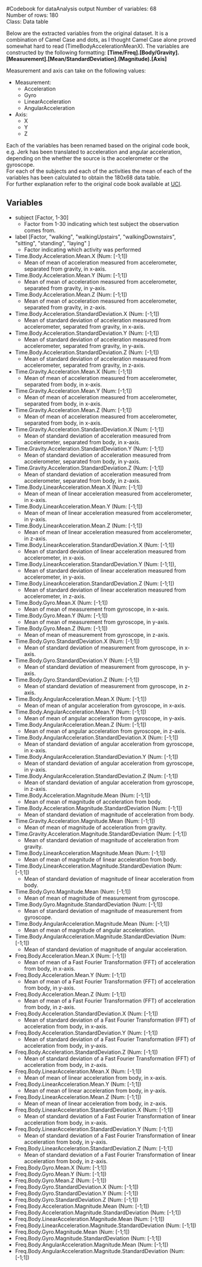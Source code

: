 #Codebook for dataAnalysis output
Number of variables: 	68  
Number of rows:			180  
Class:					Data table  


Below are the extracted variables from the original dataset. 
It is a combination of Camel Case and dots, as I thought Camel Case alone proved somewhat hard to read (TimeBodyAccelerationMeanX).
The variables are constructed by the following formatting:
**[Time/Freq].[Body/Gravity].[Measurement].[Mean/StandardDeviation].(Magnitude).[Axis]**

Measurement and axis can take on the following values:

* Measurement:
	* Acceleration
	* Gyro
	* LinearAcceleration
	* AngularAcceleration
* Axis: 
	* X
	* Y
	* Z
	
Each of the variables has been renamed based on the original code book, e.g. Jerk has been translated to acceleration and angular acceleration, depending on the whether the source is the accelerometer or the gyroscope.   
For each of the subjects and each of the activities the mean of each of the variables has been calculated to obtain the 180x68 data table.  
For further explanation refer to the original code book available at [UCI](http://archive.ics.uci.edu/ml/datasets/Human+Activity+Recognition+Using+Smartphones#).
	
## Variables
* subject [Factor, 1-30]
	* Factor from 1-30 indicating which test subject the observation comes from.
* label [Factor, "walking", "walkingUpstairs", "walkingDownstairs", "sitting", "standing", "laying" ]
	* Factor indicating which activity was performed
* Time.Body.Acceleration.Mean.X (Num: [-1;1])
	* Mean of mean of acceleration measured from accelerometer, separated from gravity, in x-axis.
* Time.Body.Acceleration.Mean.Y (Num: [-1;1])
	* Mean of mean of acceleration measured from accelerometer, separated from gravity, in y-axis.
* Time.Body.Acceleration.Mean.Z (Num: [-1;1])
	* Mean of mean of acceleration measured from accelerometer, separated from gravity, in z-axis.
* Time.Body.Acceleration.StandardDeviation.X (Num: [-1;1])
	* Mean of standard deviation of acceleration measured from accelerometer, separated from gravity, in x-axis.
* Time.Body.Acceleration.StandardDeviation.Y (Num: [-1;1])
	* Mean of standard deviation of acceleration measured from accelerometer, separated from gravity, in y-axis.
* Time.Body.Acceleration.StandardDeviation.Z (Num: [-1;1])
	* Mean of standard deviation of acceleration measured from accelerometer, separated from gravity, in z-axis.
* Time.Gravity.Acceleration.Mean.X (Num: [-1;1])
	* Mean of mean of acceleration measured from accelerometer, separated from body, in x-axis.
* Time.Gravity.Acceleration.Mean.Y (Num: [-1;1])
	* Mean of mean of acceleration measured from accelerometer, separated from body, in x-axis.
* Time.Gravity.Acceleration.Mean.Z (Num: [-1;1])
	* Mean of mean of acceleration measured from accelerometer, separated from body, in x-axis.
* Time.Gravity.Acceleration.StandardDeviation.X (Num: [-1;1])
	* Mean of standard deviation of acceleration measured from accelerometer, separated from body, in x-axis.
* Time.Gravity.Acceleration.StandardDeviation.Y (Num: [-1;1])
	* Mean of standard deviation of acceleration measured from accelerometer, separated from body, in y-axis.
* Time.Gravity.Acceleration.StandardDeviation.Z (Num: [-1;1])
	* Mean of standard deviation of acceleration measured from accelerometer, separated from body, in z-axis.
* Time.Body.LinearAcceleration.Mean.X (Num: [-1;1])
	* Mean of mean of linear acceleration measured from accelerometer, in x-axis.
* Time.Body.LinearAcceleration.Mean.Y (Num: [-1;1])
	* Mean of mean of linear acceleration measured from accelerometer, in y-axis.
* Time.Body.LinearAcceleration.Mean.Z (Num: [-1;1])
	* Mean of mean of linear acceleration measured from accelerometer, in z-axis.
* Time.Body.LinearAcceleration.StandardDeviation.X (Num: [-1;1])
	* Mean of standard deviation of linear acceleration measured from accelerometer, in x-axis.
* Time.Body.LinearAcceleration.StandardDeviation.Y (Num: [-1;1]),
	* Mean of standard deviation of linear acceleration measured from accelerometer, in y-axis.
* Time.Body.LinearAcceleration.StandardDeviation.Z (Num: [-1;1])
	* Mean of standard deviation of linear acceleration measured from accelerometer, in z-axis.
* Time.Body.Gyro.Mean.X (Num: [-1;1])
	* Mean of mean of measurement from gyroscope, in x-axis.
* Time.Body.Gyro.Mean.Y (Num: [-1;1])
	* Mean of mean of measurement from gyroscope, in y-axis.
* Time.Body.Gyro.Mean.Z (Num: [-1;1])
	* Mean of mean of measurement from gyroscope, in z-axis.
* Time.Body.Gyro.StandardDeviation.X (Num: [-1;1])
	* Mean of standard deviation of measurement from gyroscope, in x-axis.
* Time.Body.Gyro.StandardDeviation.Y (Num: [-1;1])
	* Mean of standard deviation of measurement from gyroscope, in y-axis.
* Time.Body.Gyro.StandardDeviation.Z (Num: [-1;1])
	* Mean of standard deviation of measurement from gyroscope, in z-axis.
* Time.Body.AngularAcceleration.Mean.X (Num: [-1;1])
	* Mean of mean of angular acceleration from gyroscope, in x-axis.
* Time.Body.AngularAcceleration.Mean.Y (Num: [-1;1])
	* Mean of mean of angular acceleration from gyroscope, in y-axis.
* Time.Body.AngularAcceleration.Mean.Z (Num: [-1;1])
	* Mean of mean of angular acceleration from gyroscope, in z-axis.
* Time.Body.AngularAcceleration.StandardDeviation.X (Num: [-1;1])
	* Mean of standard deviation of angular acceleration from gyroscope, in x-axis.
* Time.Body.AngularAcceleration.StandardDeviation.Y (Num: [-1;1])
	* Mean of standard deviation of angular acceleration from gyroscope, in y-axis.
* Time.Body.AngularAcceleration.StandardDeviation.Z (Num: [-1;1])
	* Mean of standard deviation of angular acceleration from gyroscope, in z-axis.
* Time.Body.Acceleration.Magnitude.Mean (Num: [-1;1])
	* Mean of mean of magnitude of acceleration from body.
* Time.Body.Acceleration.Magnitude.StandardDeviation (Num: [-1;1])
	* Mean of standard deviation of magnitude of acceleration from body.
* Time.Gravity.Acceleration.Magnitude.Mean (Num: [-1;1])
	* Mean of mean of magnitude of acceleration from gravity.
* Time.Gravity.Acceleration.Magnitude.StandardDeviation (Num: [-1;1])
	* Mean of standard deviation of magnitude of acceleration from gravity.
* Time.Body.LinearAcceleration.Magnitude.Mean (Num: [-1;1])
	* Mean of mean of magnitude of linear acceleration from body.
* Time.Body.LinearAcceleration.Magnitude.StandardDeviation (Num: [-1;1])
	* Mean of standard deviation of magnitude of linear acceleration from body.
* Time.Body.Gyro.Magnitude.Mean (Num: [-1;1])
	* Mean of mean of magnitude of measurement from gyroscope.
* Time.Body.Gyro.Magnitude.StandardDeviation (Num: [-1;1])
	* Mean of standard deviation of magnitude of measurement from gyroscope.
* Time.Body.AngularAcceleration.Magnitude.Mean (Num: [-1;1])
	* Mean of mean of magnitude of angular acceleration.
* Time.Body.AngularAcceleration.Magnitude.StandardDeviation (Num: [-1;1])
	* Mean of standard deviation of magnitude of angular acceleration.
* Freq.Body.Acceleration.Mean.X (Num: [-1;1])
	* Mean of mean of a Fast Fourier Transformation (FFT) of acceleration from body, in x-axis.
* Freq.Body.Acceleration.Mean.Y (Num: [-1;1])
	* Mean of mean of a Fast Fourier Transformation (FFT) of acceleration from body, in y-axis.
* Freq.Body.Acceleration.Mean.Z (Num: [-1;1])
	* Mean of mean of a Fast Fourier Transformation (FFT) of acceleration from body, in z-axis.
* Freq.Body.Acceleration.StandardDeviation.X (Num: [-1;1])
	* Mean of standard deviation of a Fast Fourier Transformation (FFT) of acceleration from body, in x-axis.
* Freq.Body.Acceleration.StandardDeviation.Y (Num: [-1;1])
	* Mean of standard deviation of a Fast Fourier Transformation (FFT) of acceleration from body, in y-axis.
* Freq.Body.Acceleration.StandardDeviation.Z (Num: [-1;1])
	* Mean of standard deviation of a Fast Fourier Transformation (FFT) of acceleration from body, in z-axis.
* Freq.Body.LinearAcceleration.Mean.X (Num: [-1;1])
	* Mean of mean of linear acceleration from body, in x-axis.
* Freq.Body.LinearAcceleration.Mean.Y (Num: [-1;1])
	* Mean of mean of linear acceleration from body, in y-axis.
* Freq.Body.LinearAcceleration.Mean.Z (Num: [-1;1])
	* Mean of mean of linear acceleration from body, in z-axis.
* Freq.Body.LinearAcceleration.StandardDeviation.X (Num: [-1;1])
	* Mean of standard deviation of a Fast Fourier Transformation of linear acceleration from body, in x-axis.
* Freq.Body.LinearAcceleration.StandardDeviation.Y (Num: [-1;1])
	* Mean of standard deviation of a Fast Fourier Transformation of linear acceleration from body, in y-axis.
* Freq.Body.LinearAcceleration.StandardDeviation.Z (Num: [-1;1])
	* Mean of standard deviation of a Fast Fourier Transformation of linear acceleration from body, in z-axis.
* Freq.Body.Gyro.Mean.X (Num: [-1;1])
* Freq.Body.Gyro.Mean.Y (Num: [-1;1])
* Freq.Body.Gyro.Mean.Z (Num: [-1;1])
* Freq.Body.Gyro.StandardDeviation.X (Num: [-1;1])
* Freq.Body.Gyro.StandardDeviation.Y (Num: [-1;1])
* Freq.Body.Gyro.StandardDeviation.Z (Num: [-1;1])
* Freq.Body.Acceleration.Magnitude.Mean (Num: [-1;1])
* Freq.Body.Acceleration.Magnitude.StandardDeviation (Num: [-1;1])
* Freq.Body.LinearAcceleration.Magnitude.Mean (Num: [-1;1])
* Freq.Body.LinearAcceleration.Magnitude.StandardDeviation (Num: [-1;1])
* Freq.Body.Gyro.Magnitude.Mean (Num: [-1;1])
* Freq.Body.Gyro.Magnitude.StandardDeviation (Num: [-1;1])
* Freq.Body.AngularAcceleration.Magnitude.Mean (Num: [-1;1])
* Freq.Body.AngularAcceleration.Magnitude.StandardDeviation (Num: [-1;1])